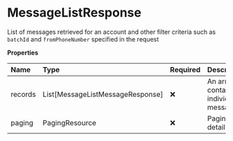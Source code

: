# MessageListResponse

List of messages retrieved for an account and other filter criteria such as `batchId` and `fromPhoneNumber` specified in the request

**Properties**

| Name    | Type                             | Required | Description                             |
| :------ | :------------------------------- | :------- | :-------------------------------------- |
| records | List[MessageListMessageResponse] | ❌       | An array containing individual messages |
| paging  | PagingResource                   | ❌       | Pagination details                      |

<!-- This file was generated by liblab | https://liblab.com/ -->

